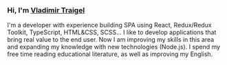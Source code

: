 ### Hi, I'm [Vladimir Traigel](https://www.linkedin.com/in/traigel/)
I'm a developer with experience building SPA using React, Redux/Redux Toolkit, TypeScript, HTML&CSS, SCSS... I like to develop applications that bring real value to the end user. Now I am improving my skills in this area and expanding my knowledge with new technologies (Node.js). I spend my free time reading educational literature, as well as improving my English.
